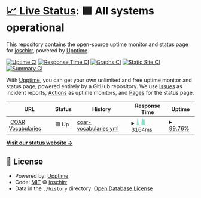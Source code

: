 # [📈 Live Status](https://joschirr.github.io/vocabularies-status): <!--live status--> **🟩 All systems operational**

This repository contains the open-source uptime monitor and status page for [joschirr](https://joschirr.github.io/vocabularies-status), powered by [Upptime](https://github.com/upptime/upptime).

[![Uptime CI](https://github.com/joschirr/vocabularies-status/workflows/Uptime%20CI/badge.svg)](https://github.com/joschirr/vocabularies-status/actions?query=workflow%3A%22Uptime+CI%22)
[![Response Time CI](https://github.com/joschirr/vocabularies-status/workflows/Response%20Time%20CI/badge.svg)](https://github.com/joschirr/vocabularies-status/actions?query=workflow%3A%22Response+Time+CI%22)
[![Graphs CI](https://github.com/joschirr/vocabularies-status/workflows/Graphs%20CI/badge.svg)](https://github.com/joschirr/vocabularies-status/actions?query=workflow%3A%22Graphs+CI%22)
[![Static Site CI](https://github.com/joschirr/vocabularies-status/workflows/Static%20Site%20CI/badge.svg)](https://github.com/joschirr/vocabularies-status/actions?query=workflow%3A%22Static+Site+CI%22)
[![Summary CI](https://github.com/joschirr/vocabularies-status/workflows/Summary%20CI/badge.svg)](https://github.com/joschirr/vocabularies-status/actions?query=workflow%3A%22Summary+CI%22)

With [Upptime](https://upptime.js.org), you can get your own unlimited and free uptime monitor and status page, powered entirely by a GitHub repository. We use [Issues](https://github.com/joschirr/vocabularies-status/issues) as incident reports, [Actions](https://github.com/joschirr/vocabularies-status/actions) as uptime monitors, and [Pages](https://joschirr.github.io/vocabularies-status) for the status page.

<!--start: status pages-->
<!-- This summary is generated by Upptime (https://github.com/upptime/upptime) -->
<!-- Do not edit this manually, your changes will be overwritten -->
<!-- prettier-ignore -->
| URL | Status | History | Response Time | Uptime |
| --- | ------ | ------- | ------------- | ------ |
| <img alt="" src="https://favicons.githubusercontent.com/vocabularies.coar-repositories.org" height="13"> [COAR Vocabularies](http://vocabularies.coar-repositories.org/) | 🟩 Up | [coar-vocabularies.yml](https://github.com/joschirr/vocabularies-status/commits/HEAD/history/coar-vocabularies.yml) | <details><summary><img alt="Response time graph" src="./graphs/coar-vocabularies/response-time-week.png" height="20"> 3164ms</summary><br><a href="https://joschirr.github.io/vocabularies-status/history/coar-vocabularies"><img alt="Response time 535" src="https://img.shields.io/endpoint?url=https%3A%2F%2Fraw.githubusercontent.com%2Fjoschirr%2Fvocabularies-status%2FHEAD%2Fapi%2Fcoar-vocabularies%2Fresponse-time.json"></a><br><a href="https://joschirr.github.io/vocabularies-status/history/coar-vocabularies"><img alt="24-hour response time 309" src="https://img.shields.io/endpoint?url=https%3A%2F%2Fraw.githubusercontent.com%2Fjoschirr%2Fvocabularies-status%2FHEAD%2Fapi%2Fcoar-vocabularies%2Fresponse-time-day.json"></a><br><a href="https://joschirr.github.io/vocabularies-status/history/coar-vocabularies"><img alt="7-day response time 3164" src="https://img.shields.io/endpoint?url=https%3A%2F%2Fraw.githubusercontent.com%2Fjoschirr%2Fvocabularies-status%2FHEAD%2Fapi%2Fcoar-vocabularies%2Fresponse-time-week.json"></a><br><a href="https://joschirr.github.io/vocabularies-status/history/coar-vocabularies"><img alt="30-day response time 1414" src="https://img.shields.io/endpoint?url=https%3A%2F%2Fraw.githubusercontent.com%2Fjoschirr%2Fvocabularies-status%2FHEAD%2Fapi%2Fcoar-vocabularies%2Fresponse-time-month.json"></a><br><a href="https://joschirr.github.io/vocabularies-status/history/coar-vocabularies"><img alt="1-year response time 535" src="https://img.shields.io/endpoint?url=https%3A%2F%2Fraw.githubusercontent.com%2Fjoschirr%2Fvocabularies-status%2FHEAD%2Fapi%2Fcoar-vocabularies%2Fresponse-time-year.json"></a></details> | <details><summary><a href="https://joschirr.github.io/vocabularies-status/history/coar-vocabularies">99.76%</a></summary><a href="https://joschirr.github.io/vocabularies-status/history/coar-vocabularies"><img alt="All-time uptime 99.99%" src="https://img.shields.io/endpoint?url=https%3A%2F%2Fraw.githubusercontent.com%2Fjoschirr%2Fvocabularies-status%2FHEAD%2Fapi%2Fcoar-vocabularies%2Fuptime.json"></a><br><a href="https://joschirr.github.io/vocabularies-status/history/coar-vocabularies"><img alt="24-hour uptime 100.00%" src="https://img.shields.io/endpoint?url=https%3A%2F%2Fraw.githubusercontent.com%2Fjoschirr%2Fvocabularies-status%2FHEAD%2Fapi%2Fcoar-vocabularies%2Fuptime-day.json"></a><br><a href="https://joschirr.github.io/vocabularies-status/history/coar-vocabularies"><img alt="7-day uptime 99.76%" src="https://img.shields.io/endpoint?url=https%3A%2F%2Fraw.githubusercontent.com%2Fjoschirr%2Fvocabularies-status%2FHEAD%2Fapi%2Fcoar-vocabularies%2Fuptime-week.json"></a><br><a href="https://joschirr.github.io/vocabularies-status/history/coar-vocabularies"><img alt="30-day uptime 99.94%" src="https://img.shields.io/endpoint?url=https%3A%2F%2Fraw.githubusercontent.com%2Fjoschirr%2Fvocabularies-status%2FHEAD%2Fapi%2Fcoar-vocabularies%2Fuptime-month.json"></a><br><a href="https://joschirr.github.io/vocabularies-status/history/coar-vocabularies"><img alt="1-year uptime 99.99%" src="https://img.shields.io/endpoint?url=https%3A%2F%2Fraw.githubusercontent.com%2Fjoschirr%2Fvocabularies-status%2FHEAD%2Fapi%2Fcoar-vocabularies%2Fuptime-year.json"></a></details>

<!--end: status pages-->

[**Visit our status website →**](https://joschirr.github.io/vocabularies-status)

## 📄 License

- Powered by: [Upptime](https://github.com/upptime/upptime)
- Code: [MIT](./LICENSE) © [joschirr](https://joschirr.github.io/vocabularies-status)
- Data in the `./history` directory: [Open Database License](https://opendatacommons.org/licenses/odbl/1-0/)
